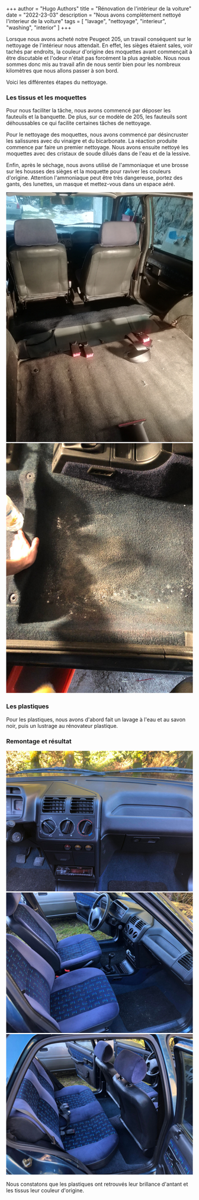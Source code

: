 +++
author = "Hugo Authors"
title = "Rénovation de l'intérieur de la voiture"
date = "2022-23-03"
description = "Nous avons complètement nettoyé l'interieur de la voiture"
tags = [
    "lavage", "nettoyage", "interieur", "washing", "interior" 
]
+++

Lorsque nous avons acheté notre Peugeot 205, un travail conséquent sur le nettoyage de l'intérieur nous attendait. En effet, les sièges étaient sales, voir tachés par endroits, la couleur d'origine des moquettes avant commençait à être discutable et l'odeur n'était pas forcément la plus agréable. Nous nous sommes donc mis au travail afin de nous sentir bien pour les nombreux kilomètres que nous allons passer à son bord.

Voici les différentes étapes du nettoyage.

### Les tissus et les moquettes
Pour nous faciliter la tâche, nous avons commencé par déposer les fauteuils et la banquette. De plus, sur ce modèle de 205, les fauteuils sont déhoussables ce qui facilite certaines tâches de nettoyage.

Pour le nettoyage des moquettes, nous avons commencé par désincruster les salissures avec du vinaigre et du bicarbonate. La réaction produite commence par faire un premier nettoyage. Nous avons ensuite nettoyé les moquettes avec des cristaux de soude dilués dans de l'eau et de la lessive.

Enfin, après le séchage, nous avons utilisé de l'ammoniaque et une brosse sur les housses des sièges et la moquette pour raviver les couleurs d'origine. Attention l'ammoniaque peut être très dangereuse, portez des gants, des lunettes, un masque et mettez-vous dans un espace aéré.

<img src="/images/interior-washing/1.jpg">

<img src="/images/interior-washing/3.jpg">

### Les plastiques

Pour les plastiques, nous avons d'abord fait un lavage à l'eau et au savon noir, puis un lustrage au rénovateur plastique.

### Remontage et résultat

<img src="/images/interior-washing/5.jpg">
<img src="/images/interior-washing/6.jpg">
<img src="/images/interior-washing/7.jpg">

Nous constatons que les plastiques ont retrouvés leur brillance d'antant et les tissus leur couleur d'origine.